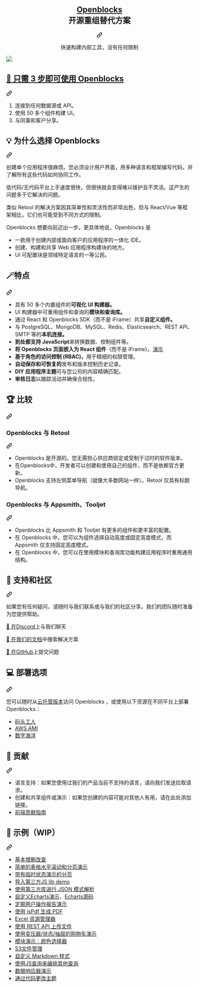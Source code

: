 <div class="Box-sc-g0xbh4-0 bJMeLZ js-snippet-clipboard-copy-unpositioned" data-hpc="true"><article class="markdown-body entry-content container-lg" itemprop="text"><div align="center" dir="auto">
<div class="markdown-heading" dir="auto"><h1 tabindex="-1" class="heading-element" dir="auto">
    <b><a href="https://openblocks.dev/" rel="nofollow"><font style="vertical-align: inherit;"><font style="vertical-align: inherit;">Openblocks</font></font></a></b><br><font style="vertical-align: inherit;"><font style="vertical-align: inherit;">
    开源重组替代方案
</font></font></h1><a id="user-content-----openblocks----the-open-source-retool-alternative" class="anchor-element" aria-label="永久链接：Openblocks 开源重组替代方案
" href="#----openblocks----the-open-source-retool-alternative"><svg class="octicon octicon-link" viewBox="0 0 16 16" version="1.1" width="16" height="16" aria-hidden="true"><path d="m7.775 3.275 1.25-1.25a3.5 3.5 0 1 1 4.95 4.95l-2.5 2.5a3.5 3.5 0 0 1-4.95 0 .751.751 0 0 1 .018-1.042.751.751 0 0 1 1.042-.018 1.998 1.998 0 0 0 2.83 0l2.5-2.5a2.002 2.002 0 0 0-2.83-2.83l-1.25 1.25a.751.751 0 0 1-1.042-.018.751.751 0 0 1-.018-1.042Zm-4.69 9.64a1.998 1.998 0 0 0 2.83 0l1.25-1.25a.751.751 0 0 1 1.042.018.751.751 0 0 1 .018 1.042l-1.25 1.25a3.5 3.5 0 1 1-4.95-4.95l2.5-2.5a3.5 3.5 0 0 1 4.95 0 .751.751 0 0 1-.018 1.042.751.751 0 0 1-1.042.018 1.998 1.998 0 0 0-2.83 0l-2.5 2.5a1.998 1.998 0 0 0 0 2.83Z"></path></svg></a></div>
<p dir="auto"><font style="vertical-align: inherit;"><font style="vertical-align: inherit;">
    快速构建内部工具，没有任何限制
</font></font></p>
</div>
<p dir="auto"><animated-image data-catalyst=""><a target="_blank" rel="noopener noreferrer" href="/openblocks-dev/openblocks/blob/develop/docs/.gitbook/assets/Bu2fpz1h01.gif" data-target="animated-image.originalLink"><img src="/openblocks-dev/openblocks/raw/develop/docs/.gitbook/assets/Bu2fpz1h01.gif" style="max-width: 100%; display: inline-block;" data-target="animated-image.originalImage"></a>
      <span class="AnimatedImagePlayer" data-target="animated-image.player" hidden="">
        <a data-target="animated-image.replacedLink" class="AnimatedImagePlayer-images" href="https://github.com/openblocks-dev/openblocks/blob/develop/docs/.gitbook/assets/Bu2fpz1h01.gif" target="_blank">
          
       
<div class="markdown-heading" dir="auto"><h2 tabindex="-1" class="heading-element" dir="auto"><font style="vertical-align: inherit;"><font style="vertical-align: inherit;">📢 只需 3 步即可使用 Openblocks</font></font></h2><a id="user-content--use-openblocks-in-3-steps" class="anchor-element" aria-label="永久链接：📢 三步使用 Openblocks" href="#-use-openblocks-in-3-steps"><svg class="octicon octicon-link" viewBox="0 0 16 16" version="1.1" width="16" height="16" aria-hidden="true"><path d="m7.775 3.275 1.25-1.25a3.5 3.5 0 1 1 4.95 4.95l-2.5 2.5a3.5 3.5 0 0 1-4.95 0 .751.751 0 0 1 .018-1.042.751.751 0 0 1 1.042-.018 1.998 1.998 0 0 0 2.83 0l2.5-2.5a2.002 2.002 0 0 0-2.83-2.83l-1.25 1.25a.751.751 0 0 1-1.042-.018.751.751 0 0 1-.018-1.042Zm-4.69 9.64a1.998 1.998 0 0 0 2.83 0l1.25-1.25a.751.751 0 0 1 1.042.018.751.751 0 0 1 .018 1.042l-1.25 1.25a3.5 3.5 0 1 1-4.95-4.95l2.5-2.5a3.5 3.5 0 0 1 4.95 0 .751.751 0 0 1-.018 1.042.751.751 0 0 1-1.042.018 1.998 1.998 0 0 0-2.83 0l-2.5 2.5a1.998 1.998 0 0 0 0 2.83Z"></path></svg></a></div>
<ol dir="auto">
<li><font style="vertical-align: inherit;"><font style="vertical-align: inherit;">连接到任何数据源或 API。</font></font></li>
<li><font style="vertical-align: inherit;"><font style="vertical-align: inherit;">使用 50 多个组件构建 UI。</font></font></li>
<li><font style="vertical-align: inherit;"><font style="vertical-align: inherit;">与同事和客户分享。</font></font></li>
</ol>
<div class="markdown-heading" dir="auto"><h2 tabindex="-1" class="heading-element" dir="auto"><font style="vertical-align: inherit;"><font style="vertical-align: inherit;">💡 为什么选择 Openblocks</font></font></h2><a id="user-content--why-openblocks" class="anchor-element" aria-label="永久链接：💡 为什么选择 Openblocks" href="#-why-openblocks"><svg class="octicon octicon-link" viewBox="0 0 16 16" version="1.1" width="16" height="16" aria-hidden="true"><path d="m7.775 3.275 1.25-1.25a3.5 3.5 0 1 1 4.95 4.95l-2.5 2.5a3.5 3.5 0 0 1-4.95 0 .751.751 0 0 1 .018-1.042.751.751 0 0 1 1.042-.018 1.998 1.998 0 0 0 2.83 0l2.5-2.5a2.002 2.002 0 0 0-2.83-2.83l-1.25 1.25a.751.751 0 0 1-1.042-.018.751.751 0 0 1-.018-1.042Zm-4.69 9.64a1.998 1.998 0 0 0 2.83 0l1.25-1.25a.751.751 0 0 1 1.042.018.751.751 0 0 1 .018 1.042l-1.25 1.25a3.5 3.5 0 1 1-4.95-4.95l2.5-2.5a3.5 3.5 0 0 1 4.95 0 .751.751 0 0 1-.018 1.042.751.751 0 0 1-1.042.018 1.998 1.998 0 0 0-2.83 0l-2.5 2.5a1.998 1.998 0 0 0 0 2.83Z"></path></svg></a></div>
<p dir="auto"><font style="vertical-align: inherit;"><font style="vertical-align: inherit;">创建单个应用程序很麻烦。</font><font style="vertical-align: inherit;">您必须设计用户界面，用多种语言和框架编写代码，并了解所有这些代码如何协同工作。</font></font></p>
<p dir="auto"><font style="vertical-align: inherit;"><font style="vertical-align: inherit;">低代码/无代码平台上手速度很快，但很快就会变得难以维护且不灵活。</font><font style="vertical-align: inherit;">这产生的问题多于它解决的问题。</font></font></p>
<p dir="auto"><font style="vertical-align: inherit;"><font style="vertical-align: inherit;">类似 Retool 的解决方案因其简单性和灵活性而非常出色，但与 React/Vue 等框架相比，它们也可能受到不同方式的限制。</font></font></p>
<p dir="auto"><font style="vertical-align: inherit;"><font style="vertical-align: inherit;">Openblocks 想要向前迈出一步。</font><font style="vertical-align: inherit;">更具体地说，Openblocks 是</font></font></p>
<ul dir="auto">
<li><font style="vertical-align: inherit;"><font style="vertical-align: inherit;">一款用于创建内部或面向客户的应用程序的一体化 IDE。</font></font></li>
<li><font style="vertical-align: inherit;"><font style="vertical-align: inherit;">创建、构建和共享 Web 应用程序构建块的地方。</font></font></li>
<li><font style="vertical-align: inherit;"><font style="vertical-align: inherit;">UI 可配置块是领域特定语言的一等公民。</font></font></li>
</ul>
<div class="markdown-heading" dir="auto"><h2 tabindex="-1" class="heading-element" dir="auto"><font style="vertical-align: inherit;"><font style="vertical-align: inherit;">🪄特点</font></font></h2><a id="user-content--features" class="anchor-element" aria-label="永久链接：🪄特点" href="#-features"><svg class="octicon octicon-link" viewBox="0 0 16 16" version="1.1" width="16" height="16" aria-hidden="true"><path d="m7.775 3.275 1.25-1.25a3.5 3.5 0 1 1 4.95 4.95l-2.5 2.5a3.5 3.5 0 0 1-4.95 0 .751.751 0 0 1 .018-1.042.751.751 0 0 1 1.042-.018 1.998 1.998 0 0 0 2.83 0l2.5-2.5a2.002 2.002 0 0 0-2.83-2.83l-1.25 1.25a.751.751 0 0 1-1.042-.018.751.751 0 0 1-.018-1.042Zm-4.69 9.64a1.998 1.998 0 0 0 2.83 0l1.25-1.25a.751.751 0 0 1 1.042.018.751.751 0 0 1 .018 1.042l-1.25 1.25a3.5 3.5 0 1 1-4.95-4.95l2.5-2.5a3.5 3.5 0 0 1 4.95 0 .751.751 0 0 1-.018 1.042.751.751 0 0 1-1.042.018 1.998 1.998 0 0 0-2.83 0l-2.5 2.5a1.998 1.998 0 0 0 0 2.83Z"></path></svg></a></div>
<ul dir="auto">
<li><strong><font style="vertical-align: inherit;"></font></strong><font style="vertical-align: inherit;"><font style="vertical-align: inherit;">具有 50 多个内置组件的</font><strong><font style="vertical-align: inherit;">可视化 UI 构建器。</font></strong></font></li>
<li><strong><font style="vertical-align: inherit;"></font></strong><font style="vertical-align: inherit;"><font style="vertical-align: inherit;">UI 构建器中可重用组件和查询的</font><strong><font style="vertical-align: inherit;">模块和查询库。</font></strong></font></li>
<li><strong><font style="vertical-align: inherit;"></font></strong><font style="vertical-align: inherit;"><font style="vertical-align: inherit;">通过 React 和 Openblocks SDK（而不是 iFrame）共享</font><strong><font style="vertical-align: inherit;">自定义组件。</font></strong></font></li>
<li><strong><font style="vertical-align: inherit;"></font></strong><font style="vertical-align: inherit;"><font style="vertical-align: inherit;">与 PostgreSQL、MongoDB、MySQL、Redis、Elasticsearch、REST API、SMTP 等的</font><strong><font style="vertical-align: inherit;">本机连接。</font></strong></font></li>
<li><strong><font style="vertical-align: inherit;"><font style="vertical-align: inherit;">到处都支持 JavaScript</font></font></strong><font style="vertical-align: inherit;"><font style="vertical-align: inherit;">来转换数据、控制组件等。</font></font></li>
<li><strong><font style="vertical-align: inherit;"><font style="vertical-align: inherit;">将 Openblocks 页面嵌入为 React 组件</font></font></strong><font style="vertical-align: inherit;"><font style="vertical-align: inherit;">（而不是 iFrame）。</font></font><a href="https://github.com/openblocks-dev/openblocks-sdk-demo"><font style="vertical-align: inherit;"><font style="vertical-align: inherit;">演示</font></font></a></li>
<li><strong><font style="vertical-align: inherit;"><font style="vertical-align: inherit;">基于角色的访问控制 (RBAC)，</font></font></strong><font style="vertical-align: inherit;"><font style="vertical-align: inherit;">用于精细的权限管理。</font></font></li>
<li><strong><font style="vertical-align: inherit;"><font style="vertical-align: inherit;">自动保存和可恢复的</font></font></strong><font style="vertical-align: inherit;"><font style="vertical-align: inherit;">发布和版本控制历史记录。</font></font></li>
<li><strong><font style="vertical-align: inherit;"><font style="vertical-align: inherit;">DIY 应用程序主题</font></font></strong><font style="vertical-align: inherit;"><font style="vertical-align: inherit;">可与您公司的内容精确匹配。</font></font></li>
<li><strong><font style="vertical-align: inherit;"><font style="vertical-align: inherit;">审核日志</font></font></strong><font style="vertical-align: inherit;"><font style="vertical-align: inherit;">以跟踪活动并确保合规性。</font></font></li>
</ul>
<div class="markdown-heading" dir="auto"><h2 tabindex="-1" class="heading-element" dir="auto"><font style="vertical-align: inherit;"><font style="vertical-align: inherit;">🏆 比较</font></font></h2><a id="user-content--comparisons" class="anchor-element" aria-label="永久链接：🏆 比较" href="#-comparisons"><svg class="octicon octicon-link" viewBox="0 0 16 16" version="1.1" width="16" height="16" aria-hidden="true"><path d="m7.775 3.275 1.25-1.25a3.5 3.5 0 1 1 4.95 4.95l-2.5 2.5a3.5 3.5 0 0 1-4.95 0 .751.751 0 0 1 .018-1.042.751.751 0 0 1 1.042-.018 1.998 1.998 0 0 0 2.83 0l2.5-2.5a2.002 2.002 0 0 0-2.83-2.83l-1.25 1.25a.751.751 0 0 1-1.042-.018.751.751 0 0 1-.018-1.042Zm-4.69 9.64a1.998 1.998 0 0 0 2.83 0l1.25-1.25a.751.751 0 0 1 1.042.018.751.751 0 0 1 .018 1.042l-1.25 1.25a3.5 3.5 0 1 1-4.95-4.95l2.5-2.5a3.5 3.5 0 0 1 4.95 0 .751.751 0 0 1-.018 1.042.751.751 0 0 1-1.042.018 1.998 1.998 0 0 0-2.83 0l-2.5 2.5a1.998 1.998 0 0 0 0 2.83Z"></path></svg></a></div>
<div class="markdown-heading" dir="auto"><h3 tabindex="-1" class="heading-element" dir="auto"><font style="vertical-align: inherit;"><font style="vertical-align: inherit;">Openblocks 与 Retool</font></font></h3><a id="user-content-openblocks-vs-retool" class="anchor-element" aria-label="永久链接：Openblocks 与 Retool" href="#openblocks-vs-retool"><svg class="octicon octicon-link" viewBox="0 0 16 16" version="1.1" width="16" height="16" aria-hidden="true"><path d="m7.775 3.275 1.25-1.25a3.5 3.5 0 1 1 4.95 4.95l-2.5 2.5a3.5 3.5 0 0 1-4.95 0 .751.751 0 0 1 .018-1.042.751.751 0 0 1 1.042-.018 1.998 1.998 0 0 0 2.83 0l2.5-2.5a2.002 2.002 0 0 0-2.83-2.83l-1.25 1.25a.751.751 0 0 1-1.042-.018.751.751 0 0 1-.018-1.042Zm-4.69 9.64a1.998 1.998 0 0 0 2.83 0l1.25-1.25a.751.751 0 0 1 1.042.018.751.751 0 0 1 .018 1.042l-1.25 1.25a3.5 3.5 0 1 1-4.95-4.95l2.5-2.5a3.5 3.5 0 0 1 4.95 0 .751.751 0 0 1-.018 1.042.751.751 0 0 1-1.042.018 1.998 1.998 0 0 0-2.83 0l-2.5 2.5a1.998 1.998 0 0 0 0 2.83Z"></path></svg></a></div>
<ul dir="auto">
<li><font style="vertical-align: inherit;"><font style="vertical-align: inherit;">Openblocks 是开源的。</font><font style="vertical-align: inherit;">您无需担心供应商锁定或受制于过时的软件版本。</font></font></li>
<li><font style="vertical-align: inherit;"><font style="vertical-align: inherit;">在Openblocks中，开发者可以创建和使用自己的组件，而不是依赖官方更新。</font></font></li>
<li><font style="vertical-align: inherit;"><font style="vertical-align: inherit;">Openblocks 支持左侧菜单导航（就像大多数网站一样）。</font><font style="vertical-align: inherit;">Retool 仅具有标题导航。</font></font></li>
</ul>
<div class="markdown-heading" dir="auto"><h3 tabindex="-1" class="heading-element" dir="auto"><font style="vertical-align: inherit;"><font style="vertical-align: inherit;">Openblocks 与 Appsmith、Tooljet</font></font></h3><a id="user-content-openblocks-vs-appsmith-tooljet" class="anchor-element" aria-label="永久链接：Openblocks 与 Appsmith、Tooljet" href="#openblocks-vs-appsmith-tooljet"><svg class="octicon octicon-link" viewBox="0 0 16 16" version="1.1" width="16" height="16" aria-hidden="true"><path d="m7.775 3.275 1.25-1.25a3.5 3.5 0 1 1 4.95 4.95l-2.5 2.5a3.5 3.5 0 0 1-4.95 0 .751.751 0 0 1 .018-1.042.751.751 0 0 1 1.042-.018 1.998 1.998 0 0 0 2.83 0l2.5-2.5a2.002 2.002 0 0 0-2.83-2.83l-1.25 1.25a.751.751 0 0 1-1.042-.018.751.751 0 0 1-.018-1.042Zm-4.69 9.64a1.998 1.998 0 0 0 2.83 0l1.25-1.25a.751.751 0 0 1 1.042.018.751.751 0 0 1 .018 1.042l-1.25 1.25a3.5 3.5 0 1 1-4.95-4.95l2.5-2.5a3.5 3.5 0 0 1 4.95 0 .751.751 0 0 1-.018 1.042.751.751 0 0 1-1.042.018 1.998 1.998 0 0 0-2.83 0l-2.5 2.5a1.998 1.998 0 0 0 0 2.83Z"></path></svg></a></div>
<ul dir="auto">
<li><font style="vertical-align: inherit;"><font style="vertical-align: inherit;">Openblocks 比 Appsmith 和 Tooljet 有更多的组件和更丰富的配置。</font></font></li>
<li><font style="vertical-align: inherit;"><font style="vertical-align: inherit;">在 Openblocks 中，您可以为组件选择自动高度或固定高度模式，而 Appsmith 仅支持固定高度模式。</font></font></li>
<li><font style="vertical-align: inherit;"><font style="vertical-align: inherit;">在 Openblocks 中，您可以在使用模块和查询库功能构建应用程序时重用通用结构。</font></font></li>
</ul>
<div class="markdown-heading" dir="auto"><h2 tabindex="-1" class="heading-element" dir="auto"><font style="vertical-align: inherit;"><font style="vertical-align: inherit;">👐 支持和社区</font></font></h2><a id="user-content--support-and-community" class="anchor-element" aria-label="永久链接：👐 支持和社区" href="#-support-and-community"><svg class="octicon octicon-link" viewBox="0 0 16 16" version="1.1" width="16" height="16" aria-hidden="true"><path d="m7.775 3.275 1.25-1.25a3.5 3.5 0 1 1 4.95 4.95l-2.5 2.5a3.5 3.5 0 0 1-4.95 0 .751.751 0 0 1 .018-1.042.751.751 0 0 1 1.042-.018 1.998 1.998 0 0 0 2.83 0l2.5-2.5a2.002 2.002 0 0 0-2.83-2.83l-1.25 1.25a.751.751 0 0 1-1.042-.018.751.751 0 0 1-.018-1.042Zm-4.69 9.64a1.998 1.998 0 0 0 2.83 0l1.25-1.25a.751.751 0 0 1 1.042.018.751.751 0 0 1 .018 1.042l-1.25 1.25a3.5 3.5 0 1 1-4.95-4.95l2.5-2.5a3.5 3.5 0 0 1 4.95 0 .751.751 0 0 1-.018 1.042.751.751 0 0 1-1.042.018 1.998 1.998 0 0 0-2.83 0l-2.5 2.5a1.998 1.998 0 0 0 0 2.83Z"></path></svg></a></div>
<p dir="auto"><font style="vertical-align: inherit;"><font style="vertical-align: inherit;">如果您有任何疑问，请随时与我们联系或与我们的社区分享。</font><font style="vertical-align: inherit;">我们的团队随时准备为您提供帮助。</font></font></p>
<p dir="auto"><font style="vertical-align: inherit;"><a href="https://discord.com/invite/z5W2YHXdtt" rel="nofollow"><font style="vertical-align: inherit;">📮 在Discord</font></a><font style="vertical-align: inherit;">上与我们聊天</font></font><a href="https://discord.com/invite/z5W2YHXdtt" rel="nofollow"><font style="vertical-align: inherit;"></font></a></p>
<p dir="auto"><font style="vertical-align: inherit;"><a href="https://docs.openblocks.dev/" rel="nofollow"><font style="vertical-align: inherit;">📑 在我们的文档</font></a><font style="vertical-align: inherit;">中搜索解决方案</font></font><a href="https://docs.openblocks.dev/" rel="nofollow"><font style="vertical-align: inherit;"></font></a></p>
<p dir="auto"><font style="vertical-align: inherit;"><a href="https://github.com/openblocks-dev/openblocks/issues"><font style="vertical-align: inherit;">🔎 在GitHub</font></a><font style="vertical-align: inherit;">上提交问题</font></font><a href="https://github.com/openblocks-dev/openblocks/issues"><font style="vertical-align: inherit;"></font></a></p>
<div class="markdown-heading" dir="auto"><h2 tabindex="-1" class="heading-element" dir="auto"><font style="vertical-align: inherit;"><font style="vertical-align: inherit;">💻 部署选项</font></font></h2><a id="user-content--deployment-options" class="anchor-element" aria-label="永久链接：💻 部署选项" href="#-deployment-options"><svg class="octicon octicon-link" viewBox="0 0 16 16" version="1.1" width="16" height="16" aria-hidden="true"><path d="m7.775 3.275 1.25-1.25a3.5 3.5 0 1 1 4.95 4.95l-2.5 2.5a3.5 3.5 0 0 1-4.95 0 .751.751 0 0 1 .018-1.042.751.751 0 0 1 1.042-.018 1.998 1.998 0 0 0 2.83 0l2.5-2.5a2.002 2.002 0 0 0-2.83-2.83l-1.25 1.25a.751.751 0 0 1-1.042-.018.751.751 0 0 1-.018-1.042Zm-4.69 9.64a1.998 1.998 0 0 0 2.83 0l1.25-1.25a.751.751 0 0 1 1.042.018.751.751 0 0 1 .018 1.042l-1.25 1.25a3.5 3.5 0 1 1-4.95-4.95l2.5-2.5a3.5 3.5 0 0 1 4.95 0 .751.751 0 0 1-.018 1.042.751.751 0 0 1-1.042.018 1.998 1.998 0 0 0-2.83 0l-2.5 2.5a1.998 1.998 0 0 0 0 2.83Z"></path></svg></a></div>
<p dir="auto"><font style="vertical-align: inherit;"><font style="vertical-align: inherit;">您可以随时从</font></font><a href="https://cloud.openblocks.dev/" rel="nofollow"><font style="vertical-align: inherit;"><font style="vertical-align: inherit;">云托管版本</font></font></a><font style="vertical-align: inherit;"><font style="vertical-align: inherit;">访问 Openblocks ，或使用以下资源在不同平台上部署 Openblocks：</font></font></p>
<ul dir="auto">
<li><a href="https://docs.openblocks.dev/self-hosting" rel="nofollow"><font style="vertical-align: inherit;"><font style="vertical-align: inherit;">码头工人</font></font></a></li>
<li><a href="https://docs.openblocks.dev/self-hosting/aws-ami" rel="nofollow"><font style="vertical-align: inherit;"><font style="vertical-align: inherit;">AWS AMI</font></font></a></li>
<li><a href="https://docs.openblocks.dev/self-hosting/digitalocean" rel="nofollow"><font style="vertical-align: inherit;"><font style="vertical-align: inherit;">数字海洋</font></font></a></li>
</ul>
<div class="markdown-heading" dir="auto"><h2 tabindex="-1" class="heading-element" dir="auto"><font style="vertical-align: inherit;"><font style="vertical-align: inherit;">💪 贡献</font></font></h2><a id="user-content--contributing" class="anchor-element" aria-label="永久链接： 💪 贡献" href="#-contributing"><svg class="octicon octicon-link" viewBox="0 0 16 16" version="1.1" width="16" height="16" aria-hidden="true"><path d="m7.775 3.275 1.25-1.25a3.5 3.5 0 1 1 4.95 4.95l-2.5 2.5a3.5 3.5 0 0 1-4.95 0 .751.751 0 0 1 .018-1.042.751.751 0 0 1 1.042-.018 1.998 1.998 0 0 0 2.83 0l2.5-2.5a2.002 2.002 0 0 0-2.83-2.83l-1.25 1.25a.751.751 0 0 1-1.042-.018.751.751 0 0 1-.018-1.042Zm-4.69 9.64a1.998 1.998 0 0 0 2.83 0l1.25-1.25a.751.751 0 0 1 1.042.018.751.751 0 0 1 .018 1.042l-1.25 1.25a3.5 3.5 0 1 1-4.95-4.95l2.5-2.5a3.5 3.5 0 0 1 4.95 0 .751.751 0 0 1-.018 1.042.751.751 0 0 1-1.042.018 1.998 1.998 0 0 0-2.83 0l-2.5 2.5a1.998 1.998 0 0 0 0 2.83Z"></path></svg></a></div>
<ul dir="auto">
<li><font style="vertical-align: inherit;"><font style="vertical-align: inherit;">语言支持：如果您使用过我们的产品当前不支持的语言，请向我们发送拉取请求。</font></font></li>
<li><font style="vertical-align: inherit;"><font style="vertical-align: inherit;">创建和共享组件或演示：如果您创建的内容可能对其他人有用，请在此处添加链接。</font></font></li>
<li><a href="https://github.com/openblocks-dev/openblocks/tree/develop/client"><font style="vertical-align: inherit;"><font style="vertical-align: inherit;">前端贡献指南</font></font></a></li>
</ul>
<div class="markdown-heading" dir="auto"><h2 tabindex="-1" class="heading-element" dir="auto"><font style="vertical-align: inherit;"><font style="vertical-align: inherit;">📝 示例（WIP）</font></font></h2><a id="user-content--exampleswip" class="anchor-element" aria-label="永久链接：📝 示例（WIP）" href="#-exampleswip"><svg class="octicon octicon-link" viewBox="0 0 16 16" version="1.1" width="16" height="16" aria-hidden="true"><path d="m7.775 3.275 1.25-1.25a3.5 3.5 0 1 1 4.95 4.95l-2.5 2.5a3.5 3.5 0 0 1-4.95 0 .751.751 0 0 1 .018-1.042.751.751 0 0 1 1.042-.018 1.998 1.998 0 0 0 2.83 0l2.5-2.5a2.002 2.002 0 0 0-2.83-2.83l-1.25 1.25a.751.751 0 0 1-1.042-.018.751.751 0 0 1-.018-1.042Zm-4.69 9.64a1.998 1.998 0 0 0 2.83 0l1.25-1.25a.751.751 0 0 1 1.042.018.751.751 0 0 1 .018 1.042l-1.25 1.25a3.5 3.5 0 1 1-4.95-4.95l2.5-2.5a3.5 3.5 0 0 1 4.95 0 .751.751 0 0 1-.018 1.042.751.751 0 0 1-1.042.018 1.998 1.998 0 0 0-2.83 0l-2.5 2.5a1.998 1.998 0 0 0 0 2.83Z"></path></svg></a></div>
<ul dir="auto">
<li><a href="https://cloud.openblocks.dev/apps/6374b8dbc23a1103804cc23e/view" rel="nofollow"><font style="vertical-align: inherit;"><font style="vertical-align: inherit;">基本增删改查</font></font></a></li>
<li><a href="https://cloud.openblocks.dev/apps/6377695dc54c5224c70e9770/view" rel="nofollow"><font style="vertical-align: inherit;"><font style="vertical-align: inherit;">简单的表格水平滚动和分页演示</font></font></a></li>
<li><a href="https://cloud.openblocks.dev/apps/6379cdd9f02c6e6ecc1d37ff/view" rel="nofollow"><font style="vertical-align: inherit;"><font style="vertical-align: inherit;">带有临时状态演示的分页</font></font></a></li>
<li><a href="https://cloud.openblocks.dev/apps/637a1797c54c5224c70efed3/view" rel="nofollow"><font style="vertical-align: inherit;"><font style="vertical-align: inherit;">导入第三方JS lib demo</font></font></a></li>
<li><a href="https://cloud.openblocks.dev/apps/638dc95c75cfb658566143c5/view" rel="nofollow"><font style="vertical-align: inherit;"><font style="vertical-align: inherit;">使用第三方库进行 JSON 模式解析</font></font></a></li>
<li><a href="https://cloud.openblocks.dev/apps/63779dd6c54c5224c70ea537/view" rel="nofollow"><font style="vertical-align: inherit;"><font style="vertical-align: inherit;">自定义Echarts演示</font></font></a><font style="vertical-align: inherit;"><font style="vertical-align: inherit;">，</font></font><a href="https://echarts.apache.org/examples/en/editor.html?c=area-stack" rel="nofollow"><font style="vertical-align: inherit;"><font style="vertical-align: inherit;">Echarts源码</font></font></a></li>
<li><a href="https://cloud.openblocks.dev/apps/637f38daa899fe1ffcb17f0b/view" rel="nofollow"><font style="vertical-align: inherit;"><font style="vertical-align: inherit;">定期用户操作报告演示</font></font></a></li>
<li><a href="https://cloud.openblocks.dev/apps/6388610b0a254922d92e3882/view" rel="nofollow"><font style="vertical-align: inherit;"><font style="vertical-align: inherit;">使用 jsPdf 生成 PDF</font></font></a></li>
<li><a href="https://cloud.openblocks.dev/apps/6392ff5d51cd8a59114b0c2c/view" rel="nofollow"><font style="vertical-align: inherit;"><font style="vertical-align: inherit;">Excel 资源管理器</font></font></a></li>
<li><a href="https://cloud.openblocks.dev/apps/63a2651e660ad97d59eb4a51/view" rel="nofollow"><font style="vertical-align: inherit;"><font style="vertical-align: inherit;">使用 REST API 上传文件</font></font></a></li>
<li><a href="https://cloud.openblocks.dev/apps/63a422a344075b798fe3ae06/view" rel="nofollow"><font style="vertical-align: inherit;"><font style="vertical-align: inherit;">使用变压器/状态/抽屉的购物车演示</font></font></a></li>
<li><a href="https://cloud.openblocks.dev/apps/63a58f1e85d4cb49cebad1d4/view" rel="nofollow"><font style="vertical-align: inherit;"><font style="vertical-align: inherit;">模块演示：颜色选择器</font></font></a></li>
<li><a href="https://cloud.openblocks.dev/apps/63c7aa55686c4f301cf4d755/view" rel="nofollow"><font style="vertical-align: inherit;"><font style="vertical-align: inherit;">S3文件管理</font></font></a></li>
<li><a href="https://cloud.openblocks.dev/apps/63c8bdb9de760726cd253c90/view" rel="nofollow"><font style="vertical-align: inherit;"><font style="vertical-align: inherit;">自定义 Markdown 样式</font></font></a></li>
<li><a href="https://cloud.openblocks.dev/apps/63c8fb1e0279b679be2b5a09/view" rel="nofollow"><font style="vertical-align: inherit;"><font style="vertical-align: inherit;">使用JS查询来编排其他查询</font></font></a></li>
<li><a href="https://cloud.openblocks.dev/apps/63f84d23f5f6f66102fedf81/view" rel="nofollow"><font style="vertical-align: inherit;"><font style="vertical-align: inherit;">数据响应器演示</font></font></a></li>
<li><a href="https://cloud.openblocks.dev/apps/63f84ca9f5f6f66102fedf3b/view" rel="nofollow"><font style="vertical-align: inherit;"><font style="vertical-align: inherit;">通过代码更改主题</font></font></a></li>
</ul>
</article></div>
